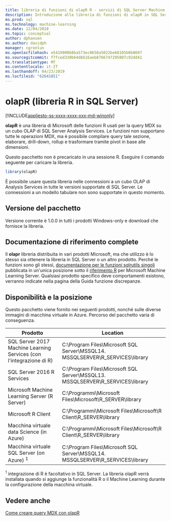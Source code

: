 ```yaml
---
title: libreria di funzioni di olapR R - servizi di SQL Server Machine Learning
description: Introduzione alla libreria di funzioni di olapR in SQL Server 2016 R Services e SQL Server 2017 Machine Learning Services con R.
ms.prod: sql
ms.technology: machine-learning
ms.date: 12/04/2018
ms.topic: conceptual
author: dphansen
ms.author: davidph
manager: cgronlun
ms.openlocfilehash: e5419900b8ba573ec0658a5022be68105b0b8607
ms.sourcegitcommit: f7fced330b64d6616aeb8766747295807c92dd41
ms.translationtype: MT
ms.contentlocale: it-IT
ms.lasthandoff: 04/23/2019
ms.locfileid: "62641851"
---
```

# <a name="olapr-r-library-in-sql-server"></a>olapR (libreria R in SQL Server)
[!INCLUDE[appliesto-ss-xxxx-xxxx-xxx-md-winonly](../../includes/appliesto-ss-xxxx-xxxx-xxx-md-winonly.md)]

**olapR** è una libreria di Microsoft delle funzioni R usati per la query MDX su un cubo OLAP di SQL Server Analysis Services. Le funzioni non supportano tutte le operazioni MDX, ma è possibile compilare query tale sezione, elaborare, drill-down, rollup e trasformare tramite pivot in base alle dimensioni. 

Questo pacchetto non è precaricato in una sessione R. Eseguire il comando seguente per caricare la libreria.

```R
library(olapR)
```

È possibile usare questa libreria nelle connessioni a un cubo OLAP di Analysis Services in tutte le versioni supportate di SQL Server. Le connessioni a un modello tabulare non sono supportate in questo momento.

## <a name="package-version"></a>Versione del pacchetto

Versione corrente è 1.0.0 in tutti i prodotti Windows-only e download che fornisce la libreria.

## <a name="full-reference-documentation"></a>Documentazione di riferimento complete

Il **olapr** libreria distribuita in vari prodotti Microsoft, ma che utilizzo è lo stesso sia ottenere la libreria in SQL Server o un altro prodotto. Perché le funzioni sono gli stessi, [documentazione per le funzioni sqlrutils singoli](https://docs.microsoft.com/machine-learning-server/r-reference/olapr/olapr) pubblicata in un'unica posizione sotto il [riferimento R](https://docs.microsoft.com/machine-learning-server/r-reference/introducing-r-server-r-package-reference) per Microsoft Machine Learning Server. Qualsiasi prodotto specifico deve comportamenti esistono, verranno indicate nella pagina della Guida funzione discrepanze.

## <a name="availability-and-location"></a>Disponibilità e la posizione

Questo pacchetto viene fornito nei seguenti prodotti, nonché sulle diverse immagini di macchina virtuale in Azure. Percorso del pacchetto varia di conseguenza.

Prodotto | Location |
--------|----------|
SQL Server 2017 Machine Learning Services (con l'integrazione di R) | C:\Program Files\Microsoft SQL Server\MSSQL14. MSSQLSERVER\R_SERVICES\library | 
SQL Server 2016 R Services | C:\Program Files\Microsoft SQL Server\MSSQL13. MSSQLSERVER\R_SERVICES\library
Microsoft Machine Learning Server (R Server) | C:\Programmi\Microsoft Files\Microsoft\R_SERVER\library |
Microsoft R Client | C:\Programmi\Microsoft Files\Microsoft\R Client\R_SERVER\library |
Macchina virtuale data Science (in Azure) | C:\Programmi\Microsoft Files\Microsoft\R Client\R_SERVER\library |
Macchina virtuale SQL Server (on Azure) <sup>1</sup> | C:\Program Files\Microsoft SQL Server\MSSQL14. MSSQLSERVER\R_SERVICES\library |

<sup>1</sup> integrazione di R è facoltativo in SQL Server. La libreria olapR verrà installata quando si aggiunge la funzionalità R o il Machine Learning durante la configurazione della macchina virtuale.


## <a name="see-also"></a>Vedere anche

[Come creare query MDX con olapR](how-to-create-mdx-queries-using-olapr.md)
